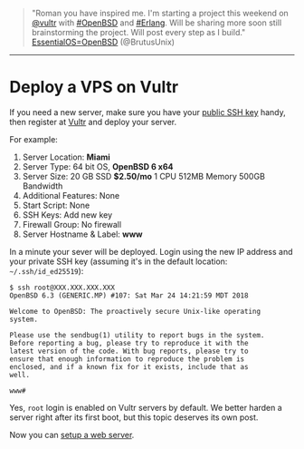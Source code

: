 > "Roman you have inspired me. I'm starting a project this weekend on <a
href="https://mobile.twitter.com/vultr">@vultr</a> with <a
href="https://mobile.twitter.com/hashtag/OpenBSD">#OpenBSD</a> and <a
href="https://mobile.twitter.com/hashtag/Erlang">#Erlang</a>. Will be
sharing more soon still brainstorming the project. Will post every step as
I build."<br>
[EssentialOS=OpenBSD](https://mobile.twitter.com/BrutusUnix/status/987485038630572032 "21 Apr 2018")
(@BrutusUnix)

---

# Deploy a VPS on Vultr

If you need a new server, make sure you have your [public SSH
key](/ssh.html) handy, then register at
[Vultr](https://www.vultr.com/?ref=7035749 "Disclaimer: It's a referal
link") and deploy your server.

For example:

1. Server Location: **Miami**
1. Server Type: 64 bit OS, **OpenBSD 6 x64**
1. Server Size: 20 GB SSD **$2.50/mo** 1 CPU 512MB Memory 500GB Bandwidth
1. Additional Features: None
1. Start Script: None
1. SSH Keys: Add new key
1. Firewall Group: No firewall
1. Server Hostname & Label: **www**

In a minute your sever will be deployed. Login using the new IP address
and your private SSH key (assuming it's in the default location:
`~/.ssh/id_ed25519`):

    $ ssh root@XXX.XXX.XXX.XXX
    OpenBSD 6.3 (GENERIC.MP) #107: Sat Mar 24 14:21:59 MDT 2018

    Welcome to OpenBSD: The proactively secure Unix-like operating
    system.

    Please use the sendbug(1) utility to report bugs in the system.
    Before reporting a bug, please try to reproduce it with the
    latest version of the code. With bug reports, please try to
    ensure that enough information to reproduce the problem is
    enclosed, and if a known fix for it exists, include that as
    well.

    www#

Yes, `root` login is enabled on Vultr servers by default. We better
harden a server right after its first boot, but this topic deserves its
own post.

Now you can [setup a web server](/openbsd/webserver.html).
